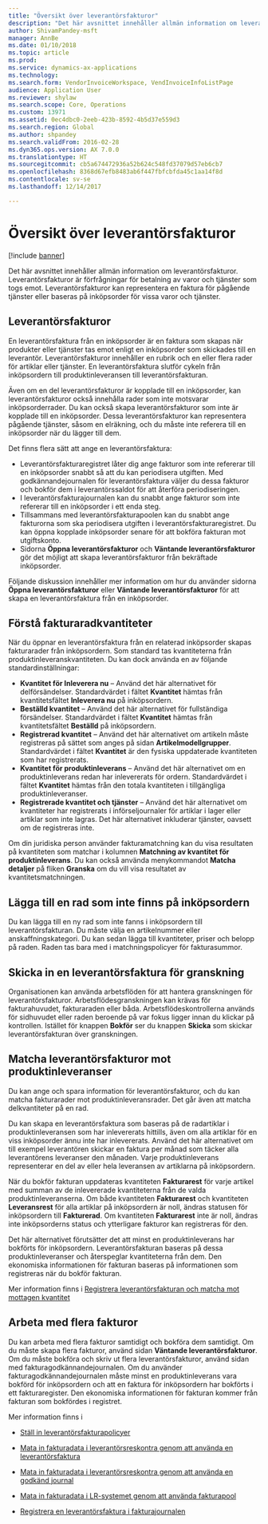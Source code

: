 ```yaml
---
title: "Översikt över leverantörsfakturor"
description: "Det här avsnittet innehåller allmän information om leverantörsfakturor. Leverantörsfakturor är förfrågningar för betalning av varor och tjänster som togs emot. Leverantörsfakturor kan representera en faktura för pågående tjänster eller baseras på inköpsorder för vissa varor och tjänster."
author: ShivamPandey-msft
manager: AnnBe
ms.date: 01/10/2018
ms.topic: article
ms.prod: 
ms.service: dynamics-ax-applications
ms.technology: 
ms.search.form: VendorInvoiceWorkspace, VendInvoiceInfoListPage
audience: Application User
ms.reviewer: shylaw
ms.search.scope: Core, Operations
ms.custom: 13971
ms.assetid: 0ec4dbc0-2eeb-423b-8592-4b5d37e559d3
ms.search.region: Global
ms.author: shpandey
ms.search.validFrom: 2016-02-28
ms.dyn365.ops.version: AX 7.0.0
ms.translationtype: HT
ms.sourcegitcommit: cb5a674472936a52b624c548fd37079d57eb6cb7
ms.openlocfilehash: 8368d67efb8483ab6f447fbfcbfda45c1aa14f8d
ms.contentlocale: sv-se
ms.lasthandoff: 12/14/2017

---
```


# <a name="vendor-invoices-overview"></a>Översikt över leverantörsfakturor

[!include [banner](../includes/banner.md)]

Det här avsnittet innehåller allmän information om leverantörsfakturor. Leverantörsfakturor är förfrågningar för betalning av varor och tjänster som togs emot. Leverantörsfakturor kan representera en faktura för pågående tjänster eller baseras på inköpsorder för vissa varor och tjänster. 

<a name="vendor-invoices"></a>Leverantörsfakturor
---------------

En leverantörsfaktura från en inköpsorder är en faktura som skapas när produkter eller tjänster tas emot enligt en inköpsorder som skickades till en leverantör. Leverantörsfakturor innehåller en rubrik och en eller flera rader för artiklar eller tjänster. En leverantörsfaktura slutför cykeln från inköpsordern till produktinleveransen till leverantörsfakturan. 

Även om en del leverantörsfakturor är kopplade till en inköpsorder, kan leverantörsfakturor också innehålla rader som inte motsvarar inköpsorderrader. Du kan också skapa leverantörsfakturor som inte är kopplade till en inköpsorder. Dessa leverantörsfakturor kan representera pågående tjänster, såsom en elräkning, och du måste inte referera till en inköpsorder när du lägger till dem. 

Det finns flera sätt att ange en leverantörsfaktura:

-   Leverantörsfakturaregistret låter dig ange fakturor som inte refererar till en inköpsorder snabbt så att du kan periodisera utgiften. Med godkännandejournalen för leverantörsfaktura väljer du dessa fakturor och bokför dem i leverantörssaldot för att återföra periodiseringen.
-   I leverantörsfakturajournalen kan du snabbt ange fakturor som inte refererar till en inköpsorder i ett enda steg.
-   Tillsammans med leverantörsfakturapoolen kan du snabbt ange fakturorna som ska periodisera utgiften i leverantörsfakturaregistret. Du kan öppna kopplade inköpsorder senare för att bokföra fakturan mot utgiftskonto.
-   Sidorna **Öppna leverantörsfakturor** och **Väntande leverantörsfakturor** gör det möjligt att skapa leverantörsfakturor från bekräftade inköpsorder.

Följande diskussion innehåller mer information om hur du använder sidorna **Öppna leverantörsfakturor** eller **Väntande leverantörsfakturor** för att skapa en leverantörsfaktura från en inköpsorder.

## <a name="understanding-invoice-line-quantities"></a>Förstå fakturaradkvantiteter
När du öppnar en leverantörsfaktura från en relaterad inköpsorder skapas fakturarader från inköpsordern. Som standard tas kvantiteterna från produktinleveranskvantiteten. Du kan dock använda en av följande standardinställningar:

-   **Kvantitet för Inleverera nu** – Använd det här alternativet för delförsändelser. Standardvärdet i fältet **Kvantitet** hämtas från kvantitetsfältet **Inleverera nu** på inköpsordern.
-   **Beställd kvantitet** – Använd det här alternativet för fullständiga försändelser. Standardvärdet i fältet **Kvantitet** hämtas från kvantitetsfältet **Beställd** på inköpsordern.
-   **Registrerad kvantitet** – Använd det här alternativet om artikeln måste registreras på sättet som anges på sidan **Artikelmodellgrupper**. Standardvärdet i fältet **Kvantitet** är den fysiska uppdaterade kvantiteten som har registrerats.
-   **Kvantitet för produktinleverans** – Använd det här alternativet om en produktinleverans redan har inlevererats för ordern. Standardvärdet i fältet **Kvantitet** hämtas från den totala kvantiteten i tillgängliga produktinleveranser.
-   **Registrerade kvantitet och tjänster** – Använd det här alternativet om kvantiteter har registrerats i införseljournaler för artiklar i lager eller artiklar som inte lagras. Det här alternativet inkluderar tjänster, oavsett om de registreras inte.

Om din juridiska person använder fakturamatchning kan du visa resultaten på kvantiteten som matchar i kolumnen **Matchning av kvantitet för produktinleverans**. Du kan också använda menykommandot **Matcha detaljer** på fliken **Granska** om du vill visa resultatet av kvantitetsmatchningen.

## <a name="adding-a-line-that-wasnt-on-the-purchase-order"></a>Lägga till en rad som inte finns på inköpsordern
Du kan lägga till en ny rad som inte fanns i inköpsordern till leverantörsfakturan. Du måste välja en artikelnummer eller anskaffningskategori. Du kan sedan lägga till kvantiteter, priser och belopp på raden. Raden tas bara med i matchningspolicyer för fakturasummor.

## <a name="submitting-a-vendor-invoice-for-review"></a>Skicka in en leverantörsfaktura för granskning
Organisationen kan använda arbetsflöden för att hantera granskningen för leverantörsfakturor. Arbetsflödesgranskningen kan krävas för fakturahuvudet, fakturaraden eller båda. Arbetsflödeskontrollerna används för sidhuvudet eller raden beroende på var fokus ligger innan du klickar på kontrollen. Istället för knappen **Bokför** ser du knappen **Skicka** som skickar leverantörsfakturan över granskningen.

## <a name="matching-vendor-invoices-to-product-receipts"></a>Matcha leverantörsfakturor mot produktinleveranser
Du kan ange och spara information för leverantörsfakturor, och du kan matcha fakturarader mot produktinleveransrader. Det går även att matcha delkvantiteter på en rad. 

Du kan skapa en leverantörsfaktura som baseras på de radartiklar i produktinleveransen som har inlevererats hittills, även om alla artiklar för en viss inköpsorder ännu inte har inlevererats. Använd det här alternativet om till exempel leverantören skickar en faktura per månad som täcker alla leverantörens leveranser den månaden. Varje produktinleverans representerar en del av eller hela leveransen av artiklarna på inköpsordern. 

När du bokför fakturan uppdateras kvantiteten **Fakturarest** för varje artikel med summan av de inlevererade kvantiteterna från de valda produktinleveranserna. Om både kvantiteten **Fakturarest** och kvantiteten **Leveransrest** för alla artiklar på inköpsordern är noll, ändras statusen för inköpsordern till **Fakturerad**. Om kvantiteten **Fakturarest** inte är noll, ändras inte inköpsorderns status och ytterligare fakturor kan registreras för den.

Det här alternativet förutsätter det att minst en produktinleverans har bokförts för inköpsordern. Leverantörsfakturan baseras på dessa produktinleveranser och återspeglar kvantiteterna från dem. Den ekonomiska informationen för fakturan baseras på informationen som registreras när du bokför fakturan.

Mer information finns i [Registrera leverantörsfakturan och matcha mot mottagen kvantitet](../accounts-receivable/tasks/record-vendor-invoice-match-against-received-quantity.md)

## <a name="working-with-multiple-invoices"></a>Arbeta med flera fakturor

Du kan arbeta med flera fakturor samtidigt och bokföra dem samtidigt. Om du måste skapa flera fakturor, använd sidan **Väntande leverantörsfakturor**. Om du måste bokföra och skriv ut flera leverantörsfakturor, använd sidan med fakturagodkännandejournalen. Om du använder fakturagodkännandejournalen måste minst en produktinleverans vara bokförd för inköpsordern och att en faktura för inköpsordern har bokförts i ett fakturaregister. Den ekonomiska informationen för fakturan kommer från fakturan som bokfördes i registret.


Mer information finns i 

 - [Ställ in leverantörsfakturapolicyer](../accounts-receivable/tasks/set-up-vendor-invoice-policies.md) 

 - [Mata in fakturadata i leverantörsreskontra genom att använda en leverantörsfaktura](tasks/key-invoice-data-ap-system-vendor-invoice.md)

 - [Mata in fakturadata i leverantörsreskontra genom att använda en godkänd journal](tasks/key-invoice-data-into-ap-system-approval-journal.md)

 - [Mata in fakturadata i LR-systemet genom att använda fakturapool](tasks/key-invoice-data-into-ap-system-invoice-pool.md)

 - [Registrera en leverantörsfaktura i fakturajournalen](tasks/record-vendor-invoice-invoice-journal.md)


